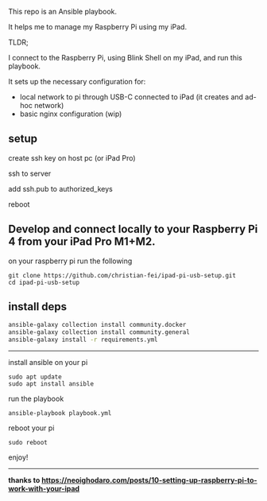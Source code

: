 This repo is an Ansible playbook.

It helps me to manage my Raspberry Pi using my iPad.

TLDR; 

I connect to the Raspberry Pi, using Blink Shell  on my iPad, and run this playbook.

It sets up the necessary configuration for:

- local network to pi through USB-C connected to iPad (it creates and ad-hoc network)
- basic nginx configuration (wip)

## setup

create ssh key on host pc (or iPad Pro)

ssh to server

add ssh.pub to authorized_keys

reboot


## Develop and connect locally to your Raspberry Pi 4 from your iPad Pro M1+M2.

on your raspberry pi run the following

```
git clone https://github.com/christian-fei/ipad-pi-usb-setup.git
cd ipad-pi-usb-setup
```


## install deps

```bash
ansible-galaxy collection install community.docker
ansible-galaxy collection install community.general
ansible-galaxy install -r requirements.yml
```


---

install ansible on your pi

```
sudo apt update
sudo apt install ansible
```

run the playbook

```
ansible-playbook playbook.yml
```

reboot your pi

```
sudo reboot
```

enjoy!

---

**thanks to https://neoighodaro.com/posts/10-setting-up-raspberry-pi-to-work-with-your-ipad**
